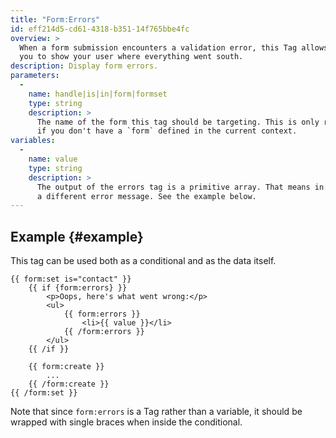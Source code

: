 ```yaml
---
title: "Form:Errors"
id: eff214d5-cd61-4318-b351-14f765bbe4fc
overview: >
  When a form submission encounters a validation error, this Tag allows
  you to show your user where everything went south.
description: Display form errors.
parameters:
  -
    name: handle|is|in|form|formset
    type: string
    description: >
      The name of the form this tag should be targeting. This is only required if you do _not_ use the `form:set` tag, or
      if you don't have a `form` defined in the current context.
variables:
  -
    name: value
    type: string
    description: >
      The output of the errors tag is a primitive array. That means in each iteration the `{{ value }}` will output
      a different error message. See the example below.
---
```

## Example {#example}

This tag can be used both as a conditional and as the data itself.

```
{{ form:set is="contact" }}
    {{ if {form:errors} }}
        <p>Oops, here's what went wrong:</p>
        <ul>
            {{ form:errors }}
                <li>{{ value }}</li>
            {{ /form:errors }}
        </ul>
    {{ /if }}

    {{ form:create }}
        ...
    {{ /form:create }}
{{ /form:set }}
```

Note that since `form:errors` is a Tag rather than a variable, it should be wrapped with single braces when
inside the conditional.
